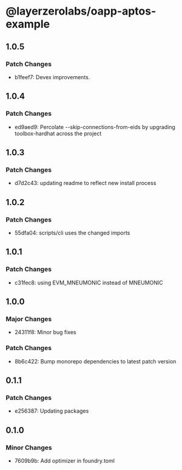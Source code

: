 # @layerzerolabs/oapp-aptos-example

## 1.0.5

### Patch Changes

- b1feef7: Devex improvements.

## 1.0.4

### Patch Changes

- ed9aed9: Percolate --skip-connections-from-eids by upgrading toolbox-hardhat across the project

## 1.0.3

### Patch Changes

- d7d2c43: updating readme to reflect new install process

## 1.0.2

### Patch Changes

- 55dfa04: scripts/cli uses the changed imports

## 1.0.1

### Patch Changes

- c31fec8: using EVM_MNEUMONIC instead of MNEUMONIC

## 1.0.0

### Major Changes

- 24311f8: Minor bug fixes

### Patch Changes

- 8b6c422: Bump monorepo dependencies to latest patch version

## 0.1.1

### Patch Changes

- e256387: Updating packages

## 0.1.0

### Minor Changes

- 7609b9b: Add optimizer in foundry.toml
